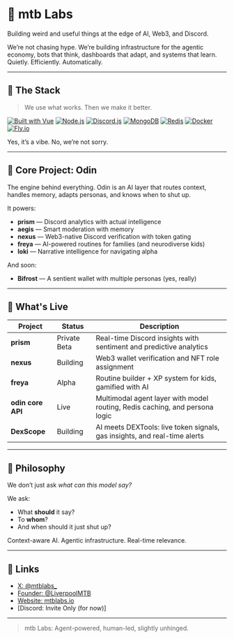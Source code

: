 # 🧪 mtb Labs

Building weird and useful things at the edge of AI, Web3, and Discord.

We’re not chasing hype. We’re building infrastructure for the agentic economy, bots that think, dashboards that adapt, and systems that learn. Quietly. Efficiently. Automatically.

---

## 🔧 The Stack

> We use what works. Then we make it better.

[![Built with Vue](https://img.shields.io/badge/Built%20with-Vue-42b883?logo=vue.js&logoColor=white)](https://vuejs.org)
[![Node.js](https://img.shields.io/badge/Node.js-20.x-green?logo=node.js&logoColor=white)](https://nodejs.org)
[![Discord.js](https://img.shields.io/badge/Discord.js-14.x-5865F2?logo=discord&logoColor=white)](https://discord.js.org)
[![MongoDB](https://img.shields.io/badge/MongoDB-NoSQL%20Brain-47A248?logo=mongodb&logoColor=white)](https://mongodb.com)
[![Redis](https://img.shields.io/badge/Redis-InMemory%20Magic-DC382D?logo=redis&logoColor=white)](https://redis.io)
[![Docker](https://img.shields.io/badge/Docker-Containerised-2496ED?logo=docker&logoColor=white)](https://www.docker.com/)
[![Fly.io](https://img.shields.io/badge/Deployed%20on-Fly.io-1a8cff?logo=fly.io)](https://fly.io)

Yes, it’s a vibe. No, we’re not sorry.

---

## 🧠 Core Project: Odin

The engine behind everything. Odin is an AI layer that routes context, handles memory, adapts personas, and knows when to shut up.

It powers:
- **prism** — Discord analytics with actual intelligence
- **aegis** — Smart moderation with memory
- **nexus** — Web3-native Discord verification with token gating
- **freya** — AI-powered routines for families (and neurodiverse kids)
- **loki** — Narrative intelligence for navigating alpha

And soon:
- **Bifrost** — A sentient wallet with multiple personas (yes, really)

---

## 📡 What's Live

| Project | Status | Description |
|--------|--------|-------------|
| **prism** | Private Beta | Real-time Discord insights with sentiment and predictive analytics |
| **nexus** | Building | Web3 wallet verification and NFT role assignment |
| **freya** | Alpha | Routine builder + XP system for kids, gamified with AI |
| **odin core API** | Live | Multimodal agent layer with model routing, Redis caching, and persona logic |
| **DexScope** | Building | AI meets DEXTools: live token signals, gas insights, and real-time alerts |

---

## 🧭 Philosophy

We don’t just ask _what can this model say?_

We ask:
- What **should** it say?
- To **whom**?
- And when should it just shut up?

Context-aware AI. Agentic infrastructure. Real-time relevance.

---

## 🔗 Links

- [X: @mtblabs_](https://x.com/mtblabs_)  
- [Founder: @LiverpoolMTB](https://x.com/LiverpoolMTB)  
- [Website: mtblabs.io](https://mtblabs.io)  
- [Discord: Invite Only (for now)]

---

> mtb Labs: Agent-powered, human-led, slightly unhinged.
